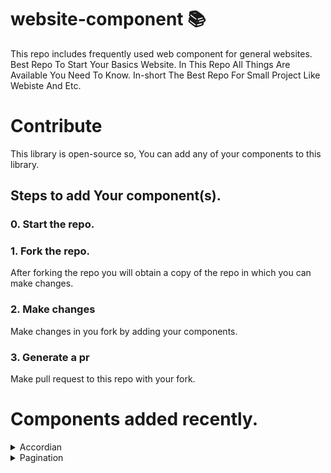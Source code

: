 # website-component 📚
This repo includes frequently used web component for general websites.
Best Repo To Start Your Basics Website.
In This Repo All Things Are Available You Need To Know.
In-short The Best Repo For Small Project Like Webiste And Etc.
# Contribute
This library is open-source so, You can add any of your components to this library.
## Steps to add Your component(s).
### 0. Start the repo.
### 1. Fork the repo.
After forking the repo you will obtain a copy of the repo in which you can make changes.
### 2. Make changes
Make changes in you fork by adding your components.
### 3. Generate a pr 
Make pull request to this repo with your fork.
# Components added recently.
<details>
  <summary>Accordian</summary>  
<H1>Accordian by @CrackerSuman</H1>
<H2>Directory structure</H2>
<pre><code>
   repo/accrodian/
                 /style.css (style)
                 /index.html (demo)
<pre></code>
</details>
<details>
  <summary>Pagination</summary>  
<H1>Pagination by @dev-sumanpandit</H1>
<H2>Directory</H2>
<pre><
   Loading
  ```
</details>
